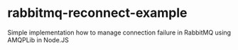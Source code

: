 # rabbitmq-reconnect-example
Simple implementation how to manage connection failure in RabbitMQ using AMQPLib in Node.JS
